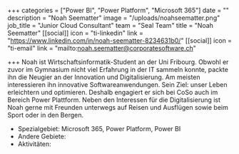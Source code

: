 +++
categories = ["Power BI", "Power Platform", "Microsoft 365"]
date = ""
description = "Noah Seematter"
image = "/uploads/noahseematter.png"
job_title = "Junior Cloud Consultant"
team = "Seal Team"
title = "Noah Seematter"
[[social]]
icon = "ti-linkedin"
link = "https://www.linkedin.com/in/noah-seematter-8234631b0/"
[[social]]
icon = "ti-email"
link = "mailto:noah.seematter@corporatesoftware.ch"

+++
Noah ist Wirtschaftsinformatik-Student an der Uni Fribourg. Obwohl er zuvor im Gymnasium nicht viel Erfahrung in der IT sammeln konnte, packte ihn die Neugier an der Innovation und Digitalisierung. Am meisten interessieren ihn innovative Softwareanwendungen. Sein Ziel: unser Leben erleichtern und optimieren. Deshalb engagiert er sich bei CoSo auch im Bereich Power Plattform. Neben den Interessen für die Digitalisierung ist Noah gerne mit Freunden unterwegs auf Reisen und Ausflügen sowie beim Sport oder in den Bergen.

* Spezialgebiet: Microsoft 365, Power Platform, Power BI
* Andere Gebiete:
* Aktivitäten: